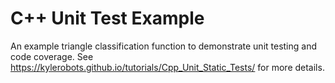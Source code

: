 # C++ Unit Test Example #
An example triangle classification function to demonstrate unit testing and
code coverage. See
https://kylerobots.github.io/tutorials/Cpp_Unit_Static_Tests/ for more details.

